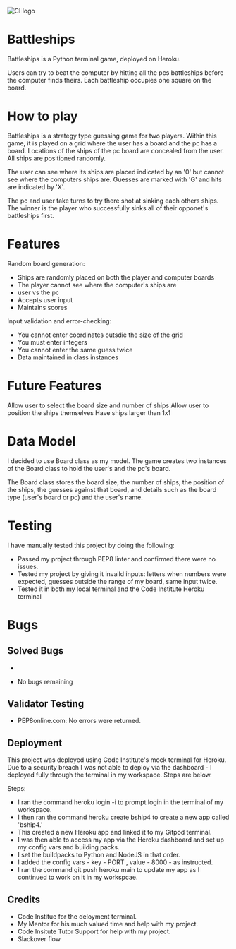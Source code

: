 ![CI logo](https://codeinstitute.s3.amazonaws.com/fullstack/ci_logo_small.png)

# Battleships

Battleships is a Python terminal game, deployed on Heroku.

Users can try to beat the computer by hitting all the pcs battleships before the computer finds theirs. Each battleship occupies one square on the board.

# How to play

Battleships is a strategy type guessing game for two players. Within this game, it is played on a grid where the user has a board and the pc has a board. Locations of the ships of the pc board are concealed from the user. All ships are positioned randomly. 

The user can see where its ships are placed indicated by an '0' but cannot see where the computers ships are. Guesses are marked with 'G' and hits are indicated by 'X'.

The pc and user take turns to try there shot at sinking each others ships. The winner is the player who successfully sinks all of their opponet's battleships first. 

# Features

Random board generation:
- Ships are randomly placed on both the player and computer boards
- The player cannot see where the computer's ships are
- user vs the pc
- Accepts user input
- Maintains scores

Input validation and error-checking:
- You cannot enter coordinates outsdie the size of the grid
- You must enter integers
- You cannot enter the same guess twice
- Data maintained in class instances

# Future Features

Allow user to select the board size and number of ships
Allow user to position the ships themselves
Have ships larger than 1x1

# Data Model

I decided to use Board class as my model. The game creates two instances of the Board class to hold the user's and the pc's board. 

The Board class stores the board size, the number of ships, the position of the ships, the guesses against that board, and details such as the board type (user's board or pc) and the user's name. 


# Testing

I have manually tested this project by doing the following:

- Passed my project through PEP8 linter and confirmed there were no issues. 
- Tested my project by giving it invaild inputs: letters when numbers were expected, guesses outside the range of my board, same input twice. 
- Tested it in both my local terminal and the Code Institute Heroku terminal 

# Bugs

## Solved Bugs
- 

- No bugs remaining

## Validator Testing

- PEP8online.com:
No errors were returned.

## Deployment 

This project was deployed using Code Institute's mock terminal for Heroku. Due to a security breach I was not able to deploy via the dashboard - I deployed fully through the terminal in my workspace. Steps are below.  

Steps:
- I ran the command heroku login -i to prompt login in the terminal of my workspace. 
- I then ran the command heroku create bship4 to create a new app called 'bship4.'
- This created a new Heroku app and linked it to my Gitpod terminal. 
- I was then able to access my app via the Heroku dashboard and set up my config vars and building packs. 
- I set the buildpacks to Python and NodeJS in that order.
- I added the config vars - key - PORT , value - 8000 - as instructed. 
- I ran the command git push heroku main to update my app as I continued to work on it in my workspcae. 

## Credits
- Code Institue for the deloyment terminal.
- My Mentor for his much valued time and help with my project. 
- Code Insitute Tutor Support for help with my project. 
- Slackover flow
